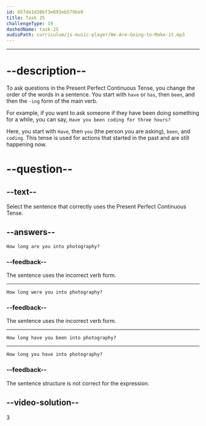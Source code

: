 ```yaml
---
id: 657da1d38bf3e693eb579be9
title: Task 25
challengeType: 19
dashedName: task-25
audioPath: curriculum/js-music-player/We-Are-Going-to-Make-it.mp3
---
```


<!--
AUDIO REFERENCE: 
Maria: That's awesome! How long have you been into photography?
-->

---
# --description--

To ask questions in the Present Perfect Continuous Tense, you change the order of the words in a sentence. You start with `have` or `has`, then `been`, and then the `-ing` form of the main verb. 

For example, if you want to ask someone if they have been doing something for a while, you can say, `Have you been coding for three hours?` 

Here, you start with `Have`, then `you` (the person you are asking), `been`, and `coding`. This tense is used for actions that started in the past and are still happening now.


# --question--

## --text--

Select the sentence that correctly uses the Present Perfect Continuous Tense.

## --answers--

`How long are you into photography?`

### --feedback--

The sentence uses the incorrect verb form.

---

`How long were you into photography?`

### --feedback--

The sentence uses the incorrect verb form.

---

`How long have you been into photography?`

---

`How long you have into photography?`

### --feedback--

The sentence structure is not correct for the expression.

## --video-solution--

3
